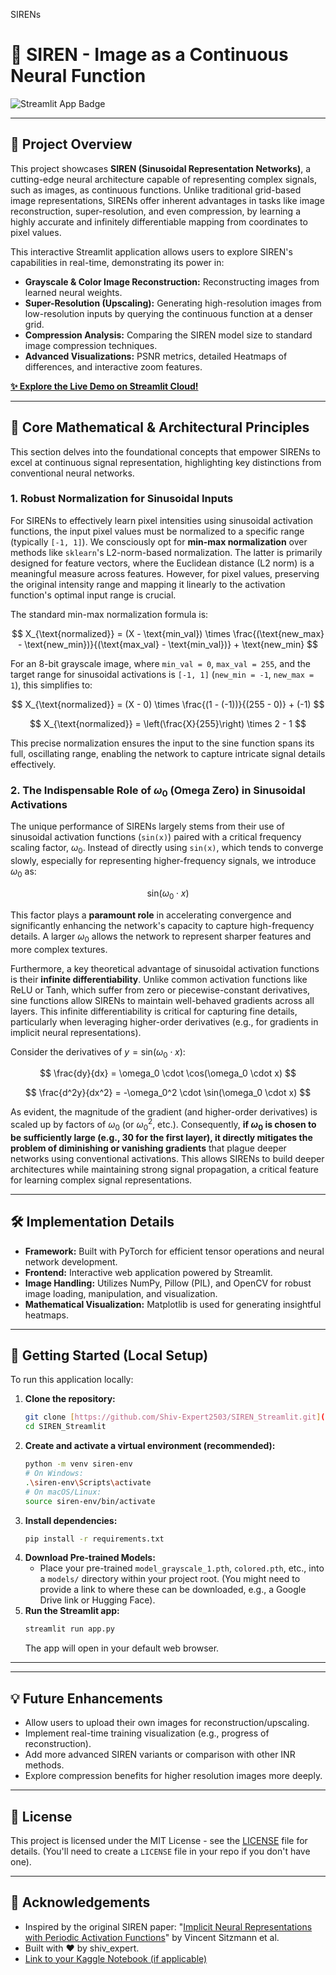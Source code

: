 SIRENs
# 📸 SIREN - Image as a Continuous Neural Function

![Streamlit App Badge](https://static.streamlit.io/badges/streamlit_badge_black_white.svg)

---

## 🚀 Project Overview

This project showcases **SIREN (Sinusoidal Representation Networks)**, a cutting-edge neural architecture capable of representing complex signals, such as images, as continuous functions. Unlike traditional grid-based image representations, SIRENs offer inherent advantages in tasks like image reconstruction, super-resolution, and even compression, by learning a highly accurate and infinitely differentiable mapping from coordinates to pixel values.

This interactive Streamlit application allows users to explore SIREN's capabilities in real-time, demonstrating its power in:
* **Grayscale & Color Image Reconstruction:** Reconstructing images from learned neural weights.
* **Super-Resolution (Upscaling):** Generating high-resolution images from low-resolution inputs by querying the continuous function at a denser grid.
* **Compression Analysis:** Comparing the SIREN model size to standard image compression techniques.
* **Advanced Visualizations:** PSNR metrics, detailed Heatmaps of differences, and interactive zoom features.

**[✨ Explore the Live Demo on Streamlit Cloud!](YOUR_STREAMLIT_APP_URL_HERE)**

---

## 🧠 Core Mathematical & Architectural Principles

This section delves into the foundational concepts that empower SIRENs to excel at continuous signal representation, highlighting key distinctions from conventional neural networks.

### 1. Robust Normalization for Sinusoidal Inputs

For SIRENs to effectively learn pixel intensities using sinusoidal activation functions, the input pixel values must be normalized to a specific range (typically `[-1, 1]`). We consciously opt for **min-max normalization** over methods like `sklearn`'s L2-norm-based normalization. The latter is primarily designed for feature vectors, where the Euclidean distance (L2 norm) is a meaningful measure across features. However, for pixel values, preserving the original intensity range and mapping it linearly to the activation function's optimal input range is crucial.

The standard min-max normalization formula is:

$$
 X_{\text{normalized}} = (X - \text{min_val}) \times \frac{(\text{new_max} - \text{new_min})}{(\text{max_val} - \text{min_val})} + \text{new_min}
$$


For an 8-bit grayscale image, where `min_val = 0`, `max_val = 255`, and the target range for sinusoidal activations is `[-1, 1]` (`new_min = -1`, `new_max = 1`), this simplifies to:


$$
X_{\text{normalized}} = (X - 0) \times \frac{(1 - (-1))}{(255 - 0)} + (-1)
$$

$$
X_{\text{normalized}} = \left(\frac{X}{255}\right) \times 2 - 1
$$

This precise normalization ensures the input to the sine function spans its full, oscillating range, enabling the network to capture intricate signal details effectively.

### 2. The Indispensable Role of $\omega_0$ (Omega Zero) in Sinusoidal Activations

The unique performance of SIRENs largely stems from their use of sinusoidal activation functions (`sin(x)`) paired with a critical frequency scaling factor, $\omega_0$. Instead of directly using `sin(x)`, which tends to converge slowly, especially for representing higher-frequency signals, we introduce $\omega_0$ as:

$$ \text{sin}(\omega_0 \cdot x) $$

This factor plays a **paramount role** in accelerating convergence and significantly enhancing the network's capacity to capture high-frequency details. A larger $\omega_0$ allows the network to represent sharper features and more complex textures.

Furthermore, a key theoretical advantage of sinusoidal activation functions is their **infinite differentiability**. Unlike common activation functions like ReLU or Tanh, which suffer from zero or piecewise-constant derivatives, sine functions allow SIRENs to maintain well-behaved gradients across all layers. This infinite differentiability is critical for capturing fine details, particularly when leveraging higher-order derivatives (e.g., for gradients in implicit neural representations).

Consider the derivatives of $y = \text{sin}(\omega_0 \cdot x)$:

$$
\frac{dy}{dx} = \omega_0 \cdot \cos(\omega_0 \cdot x)
$$

$$
\frac{d^2y}{dx^2} = -\omega_0^2 \cdot \sin(\omega_0 \cdot x)
$$

As evident, the magnitude of the gradient (and higher-order derivatives) is scaled up by factors of $\omega_0$ (or $\omega_0^2$, etc.). Consequently, **if $\omega_0$ is chosen to be sufficiently large (e.g., 30 for the first layer), it directly mitigates the problem of diminishing or vanishing gradients** that plague deeper networks using conventional activations. This allows SIRENs to build deeper architectures while maintaining strong signal propagation, a critical feature for learning complex signal representations.

---

## 🛠️ Implementation Details

* **Framework:** Built with PyTorch for efficient tensor operations and neural network development.
* **Frontend:** Interactive web application powered by Streamlit.
* **Image Handling:** Utilizes NumPy, Pillow (PIL), and OpenCV for robust image loading, manipulation, and visualization.
* **Mathematical Visualization:** Matplotlib is used for generating insightful heatmaps.

---

## 🚀 Getting Started (Local Setup)

To run this application locally:

1.  **Clone the repository:**
    ```bash
    git clone [https://github.com/Shiv-Expert2503/SIREN_Streamlit.git](https://github.com/Shiv-Expert2503/SIREN_Streamlit.git)
    cd SIREN_Streamlit
    ```
2.  **Create and activate a virtual environment (recommended):**
    ```bash
    python -m venv siren-env
    # On Windows:
    .\siren-env\Scripts\activate
    # On macOS/Linux:
    source siren-env/bin/activate
    ```
3.  **Install dependencies:**
    ```bash
    pip install -r requirements.txt
    ```
4.  **Download Pre-trained Models:**
    * Place your pre-trained `model_grayscale_1.pth`, `colored.pth`, etc., into a `models/` directory within your project root. (You might need to provide a link to where these can be downloaded, e.g., a Google Drive link or Hugging Face).
5.  **Run the Streamlit app:**
    ```bash
    streamlit run app.py
    ```
    The app will open in your default web browser.

---



---

## 💡 Future Enhancements

* Allow users to upload their own images for reconstruction/upscaling.
* Implement real-time training visualization (e.g., progress of reconstruction).
* Add more advanced SIREN variants or comparison with other INR methods.
* Explore compression benefits for higher resolution images more deeply.

---

## 📄 License

This project is licensed under the MIT License - see the [LICENSE](LICENSE) file for details. (You'll need to create a `LICENSE` file in your repo if you don't have one).

---

## 🙏 Acknowledgements

* Inspired by the original SIREN paper: "[Implicit Neural Representations with Periodic Activation Functions](https://vsitzmann.github.io/siren/)" by Vincent Sitzmann et al.
* Built with ❤️ by shiv_expert.
* [Link to your Kaggle Notebook (if applicable)](https://www.kaggle.com/code/shivansh2503/image-compression)
